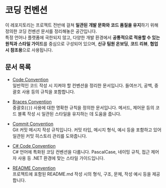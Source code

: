 # 코딩 컨벤션

이 레포지토리는 프로젝트 전반에 걸쳐 **일관된 개발 문화와 코드 품질을 유지**하기 위해 정의한 코딩 컨벤션 문서를 정리해놓은 공간입니다.  
특정 언어나 플랫폼에 국한되지 않고, 다양한 개발 환경에서 **공통적으로 적용할 수 있는 원칙과 스타일 가이드**를 중심으로 구성되어 있으며, **신규 팀원 온보딩**, **코드 리뷰**, **협업 시 참조용**으로 사용됩니다.

## 문서 목록

- [Code Convention](./code-convention.md)  
  일반적인 코드 작성 시 지켜야 할 컨벤션을 정리한 문서입니다. 들여쓰기, 공백, 중괄호 사용 등의 규칙을 포함합니다.

- [Braces Convention](./braces-convention.md)  
  중괄호(`{}`) 사용에 대한 명확한 규칙을 정의한 문서입니다. 메서드, 제어문 등의 코드 블록 작성 시 일관된 스타일을 유지하는 데 도움을 줍니다.

- [Commit Convention](./commit-convention.md)  
  Git 커밋 메시지 작성 규칙입니다. 커밋 타입, 메시지 형식, 예시 등을 포함하고 있어 일관된 커밋 히스토리 관리를 도와줍니다.

- [C# Code Convention](./csharp-code-convention.md)  
  C# 언어에 특화된 코딩 컨벤션을 다룹니다. PascalCase, 네이밍 규칙, 접근 제어자 사용 등 .NET 환경에 맞는 스타일 가이드입니다.

- [README Convention](./readme-convention.md)  
  프로젝트에 포함된 README.md 작성 시의 형식, 구조, 문체, 작성 예시 등을 제공합니다.
